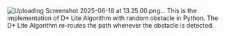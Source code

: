
![Uploading Screenshot 2025-06-18 at 13.25.00.png…]()
This is the implementation of D* Lite Algorithm with random obstacle in Python. The D* Lite Algorithm re-routes the path whenever the obstacle is detected.
